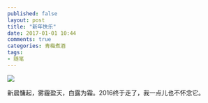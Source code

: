 ```yaml
---
published: false
layout: post
title: "新年快乐"
date: 2017-01-01 10:44
comments: true
categories: 青梅煮酒
tags:
- 随笔
---
```


![](https://ws2.sinaimg.cn/large/006tNbRwly1fwvwyl9q39j31kw0x37va.jpg)

新晨慵起，雾霾盈天，白露为霜。2016终于走了，我一点儿也不怀念它。
